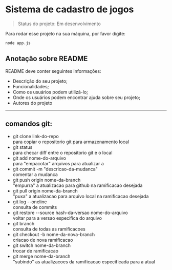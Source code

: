 <h1> Sistema de cadastro de jogos </h1>

> Status do projeto: Em desenvolvimento

Para rodar esse projeto na sua máquina, por favor digite:

```
node app.js
```
<h2>Anotação sobre README</h2>

<p>README deve conter seguintes informações:</p>
<ul>
  <li>Descrição do seu projeto;</li>
  <li>Funcionalidades;</li>
  <li>Como os usuários podem utilizá-lo;</li>
  <li>Onde os usuários podem encontrar ajuda sobre seu projeto;</li>
  <li>Autores do projeto</li>
</ul>
  
<hr/>

  <h2>comandos git:</h2>
  <ul>
    <li>git clone link-do-repo</br> 
      para copiar o repositorio git para armazenamento local</li>
    <li>git status </br> 
      para checar diff entre o repositorio git e o local</li>
    <li>git add nome-do-arquivo</br> 
      para "empacotar" arquivos para atualizar a</li>
    <li>git commit -m "descricao-da-mudanca"</br> 
      comentar a mudanca</li>
    <li>git push origin nome-da-branch</br> 
      "empurra" a atualizacao para github na ramificacao desejada</li>
    <li>git pull origin nome-da-branch</br> 
      "puxa" a atualizacao para arquivo local na ramificacao desejada</li>
    <li>git log --oneline</br> 
      consulta de commits</li>
    <li>git restore --source hash-da-versao nome-do-arquivo</br> 
      voltar para a versao especifica do arquivo</li>
    <li>git branch</br> 
      consulta de todas as ramificacoes</li>
    <li>git checkout -b nome-da-nova-branch</br> 
      criacao de nova ramificacao</li>
    <li>git switch nome-da-branch</br> 
      trocar de ramificacao</li>
    <li>git merge nome-da-branch</br> 
      "subindo" as atualizacoes da ramificacao especificada para a atual</li>
  </ul>
